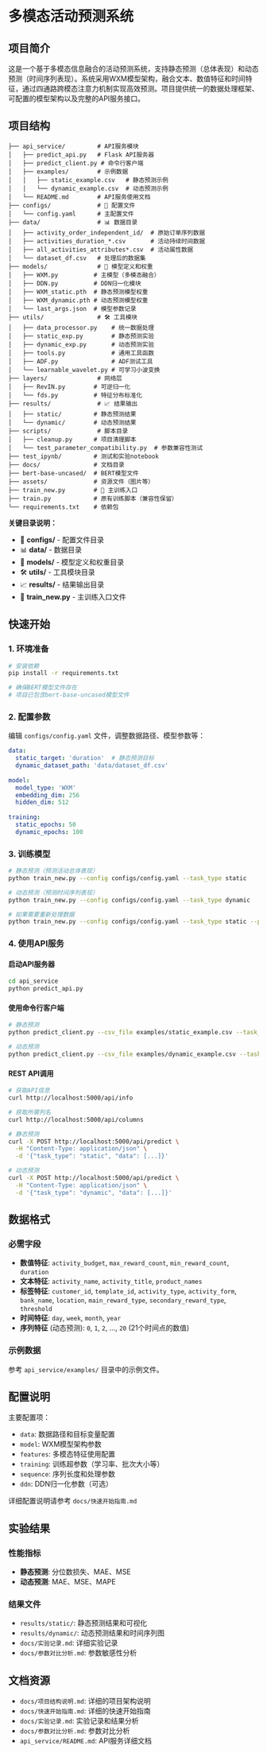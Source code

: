 # 多模态活动预测系统

## 项目简介

这是一个基于多模态信息融合的活动预测系统，支持静态预测（总体表现）和动态预测（时间序列表现）。系统采用WXM模型架构，融合文本、数值特征和时间特征，通过四通路跨模态注意力机制实现高效预测。项目提供统一的数据处理框架、可配置的模型架构以及完整的API服务接口。

## 项目结构

```
├── api_service/         # API服务模块
│   ├── predict_api.py   # Flask API服务器
│   ├── predict_client.py # 命令行客户端
│   ├── examples/        # 示例数据
│   │   ├── static_example.csv   # 静态预测示例
│   │   └── dynamic_example.csv  # 动态预测示例
│   └── README.md        # API服务使用文档
├── configs/             # 🔧 配置文件
│   └── config.yaml      # 主配置文件
├── data/                # 📊 数据目录
│   ├── activity_order_independent_id/  # 原始订单序列数据
│   ├── activities_duration_*.csv       # 活动持续时间数据
│   ├── all_activities_attributes*.csv  # 活动属性数据
│   └── dataset_df.csv   # 处理后的数据集
├── models/              # 🤖 模型定义和权重
│   ├── WXM.py          # 主模型（多模态融合）
│   ├── DDN.py          # DDN归一化模块
│   ├── WXM_static.pth  # 静态预测模型权重
│   ├── WXM_dynamic.pth # 动态预测模型权重
│   └── last_args.json  # 模型参数记录
├── utils/               # 🛠️ 工具模块
│   ├── data_processor.py    # 统一数据处理
│   ├── static_exp.py        # 静态预测实验
│   ├── dynamic_exp.py       # 动态预测实验
│   ├── tools.py             # 通用工具函数
│   ├── ADF.py               # ADF测试工具
│   └── learnable_wavelet.py # 可学习小波变换
├── layers/              # 网络层
│   ├── RevIN.py        # 可逆归一化
│   └── fds.py          # 特征分布标准化
├── results/             # 📈 结果输出
│   ├── static/         # 静态预测结果
│   └── dynamic/        # 动态预测结果
├── scripts/             # 脚本目录
│   ├── cleanup.py      # 项目清理脚本
│   └── test_parameter_compatibility.py  # 参数兼容性测试
├── test_ipynb/         # 测试和实验notebook
├── docs/               # 文档目录
├── bert-base-uncased/  # BERT模型文件
├── assets/             # 资源文件（图片等）
├── train_new.py        # 🚀 主训练入口
├── train.py            # 原有训练脚本（兼容性保留）
└── requirements.txt    # 依赖包
```

**关键目录说明：**
- 🔧 **configs/** - 配置文件目录
- 📊 **data/** - 数据目录  
- 🤖 **models/** - 模型定义和权重目录
- 🛠️ **utils/** - 工具模块目录
- 📈 **results/** - 结果输出目录
- 🚀 **train_new.py** - 主训练入口文件

## 快速开始

### 1. 环境准备
```bash
# 安装依赖
pip install -r requirements.txt

# 确保BERT模型文件存在
# 项目已包含bert-base-uncased模型文件
```

### 2. 配置参数
编辑 `configs/config.yaml` 文件，调整数据路径、模型参数等：
```yaml
data:
  static_target: 'duration'  # 静态预测目标
  dynamic_dataset_path: 'data/dataset_df.csv'
  
model:
  model_type: 'WXM'
  embedding_dim: 256
  hidden_dim: 512
  
training:
  static_epochs: 50
  dynamic_epochs: 100
```

### 3. 训练模型
```bash
# 静态预测（预测活动总体表现）
python train_new.py --config configs/config.yaml --task_type static

# 动态预测（预测时间序列表现）
python train_new.py --config configs/config.yaml --task_type dynamic

# 如果需要重新处理数据
python train_new.py --config configs/config.yaml --task_type static --process_data
```

### 4. 使用API服务

#### 启动API服务器
```bash
cd api_service
python predict_api.py
```

#### 使用命令行客户端
```bash
# 静态预测
python predict_client.py --csv_file examples/static_example.csv --task_type static --output_file result.csv

# 动态预测
python predict_client.py --csv_file examples/dynamic_example.csv --task_type dynamic --output_file result.csv
```

#### REST API调用
```bash
# 获取API信息
curl http://localhost:5000/api/info

# 获取所需列名
curl http://localhost:5000/api/columns

# 静态预测
curl -X POST http://localhost:5000/api/predict \
  -H "Content-Type: application/json" \
  -d '{"task_type": "static", "data": [...]}'

# 动态预测
curl -X POST http://localhost:5000/api/predict \
  -H "Content-Type: application/json" \
  -d '{"task_type": "dynamic", "data": [...]}'
```

## 数据格式

### 必需字段
- **数值特征**: `activity_budget`, `max_reward_count`, `min_reward_count`, `duration`
- **文本特征**: `activity_name`, `activity_title`, `product_names`
- **标签特征**: `customer_id`, `template_id`, `activity_type`, `activity_form`, `bank_name`, `location`, `main_reward_type`, `secondary_reward_type`, `threshold`
- **时间特征**: `day`, `week`, `month`, `year`
- **序列特征** (动态预测): `0`, `1`, `2`, ..., `20` (21个时间点的数值)

### 示例数据
参考 `api_service/examples/` 目录中的示例文件。

## 配置说明

主要配置项：
- `data`: 数据路径和目标变量配置
- `model`: WXM模型架构参数
- `features`: 多模态特征使用配置
- `training`: 训练超参数（学习率、批次大小等）
- `sequence`: 序列长度和处理参数
- `ddn`: DDN归一化参数（可选）

详细配置说明请参考 `docs/快速开始指南.md`

## 实验结果

### 性能指标
- **静态预测**: 分位数损失、MAE、MSE
- **动态预测**: MAE、MSE、MAPE

### 结果文件
- `results/static/`: 静态预测结果和可视化
- `results/dynamic/`: 动态预测结果和时间序列图
- `docs/实验记录.md`: 详细实验记录
- `docs/参数对比分析.md`: 参数敏感性分析

## 文档资源

- `docs/项目结构说明.md`: 详细的项目架构说明
- `docs/快速开始指南.md`: 详细的快速开始指南  
- `docs/实验记录.md`: 实验记录和结果分析
- `docs/参数对比分析.md`: 参数对比分析
- `api_service/README.md`: API服务详细文档
